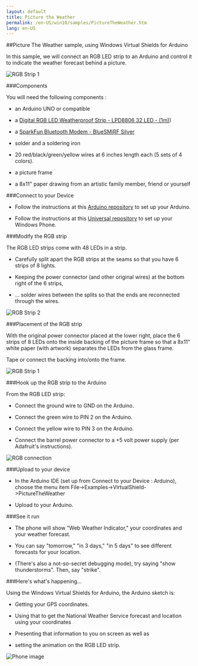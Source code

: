 ```yaml
---
layout: default
title: Picture the Weather
permalink: /en-US/win10/samples/PictureTheWeather.htm
lang: en-US
---
```


##Picture The Weather sample, using Windows Virtual Shields for Arduino

In this sample, we will connect an RGB LED strip to an Arduino and control it to indicate the weather forecast behind a picture.

![RGB Strip 1]({{site.baseurl}}/images/RGBSTRIP/rgbstrip_split1.JPG)

###Components

You will need the following components :

* an Arduino UNO or compatible

* a [Digital RGB LED Weatherproof Strip - LPD8806 32 LED - (1m)](http://www.adafruit.com/products/306))

* a [SparkFun Bluetooth Modem - BlueSMiRF Silver](https://www.sparkfun.com/products/12577)

* solder and a soldering iron

* 20 red/black/green/yellow wires at 6 inches length each (5 sets of 4 colors).

* a picture frame

* a 8x11" paper drawing from an artistic family member, friend or yourself

###Connect to your Device

* Follow the instructions at this [Arduino repository](https://github.com/ms-iot/virtual-shields-arduino) to set up your Arduino.

* Follow the instructions at this [Universal repository](https://github.com/ms-iot/virtual-shields-universal) to set up your Windows Phone.

###Modify the RGB strip

The RGB LED strips come with 48 LEDs in a strip.

* Carefully split apart the RGB strips at the seams so that you have 6 strips of 8 lights.

* Keeping the power connector (and other original wires) at the bottom right of the 6 strips,

* ... solder wires between the splits so that the ends are reconnected through the wires.

![RGB Strip 2]({{site.baseurl}}/images/RGBSTRIP/rgbstrip_split2.JPG)

###Placement of the RGB strip

With the original power connector placed at the lower right,
place the 6 strips of 8 LEDs onto the inside backing of the picture frame so that a 8x11" white paper (with artwork) separates the LEDs from the glass frame.

Tape or connect the backing into/onto the frame.

![RGB Strip 1]({{site.baseurl}}/images/RGBSTRIP/rgbstrip_split1.JPG)

###Hook up the RGB strip to the Arduino

From the RGB LED strip:

* Connect the ground wire to GND on the Arduino.

* Connect the green wire to PIN 2 on the Arduino.

* Connect the yellow wire to PIN 3 on the Arduino.

* Connect the barrel power connector to a +5 volt power supply (per Adafruit's instructions).

![RGB connection]({{site.baseurl}}/images/RGBSTRIP/rgbconnect.JPG)

###Upload to your device

* In the Arduino IDE (set up from Connect to your Device : Arduino), choose the menu item File->Examples->VirtualShield->PictureTheWeather

* Upload to your Arduino.

###See it run

* The phone will show "Web Weather Indicator," your coordinates and your weather forecast.

* You can say "tomorrow," "in 3 days," "in 5 days" to see different forecasts for your location.

* (There's also a not-so-secret debugging mode), try saying "show thunderstorms". Then, say "strike".

###Here's what's happening...

Using the Windows Virtual Shields for Arduino, the Arduino sketch is:
* Getting your GPS coordinates.

* Using that to get the National Weather Service forecast and location using your coordinates

* Presenting that information to you on screen as well as

* setting the animation on the RGB LED strip.

![Phone image]({{site.baseurl}}/images/RGBSTRIP/Phone.JPG)
